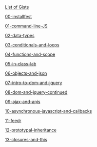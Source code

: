 [List of Gists](https://gist.github.com/joncancode "Gists")

[00-installfest](https://joncancode.github.io/general_assembly_javascript_2019/00/index.html "installfest")

[01-command-line-JS](https://joncancode.github.io/general_assembly_javascript_2019/01/index.html "command-line-JS")

[02-data-types](https://joncancode.github.io/general_assembly_javascript_2019/02/index.html "data-types")

[03-conditionals-and-loops](https://joncancode.github.io/general_assembly_javascript_2019/03/index.html "conditionals-and-loops")

[04-functions-and-scope](https://joncancode.github.io/general_assembly_javascript_2019/04/index.html "functions-and-scope")
 
[05-in-class-lab](https://joncancode.github.io/general_assembly_javascript_2019/05/index.html "in-class-lab - Hubot")

[06-objects-and-json](https://joncancode.github.io/general_assembly_javascript_2019/06/index.html "objects-and-json")

[07-intro-to-dom-and-jquery](https://joncancode.github.io/general_assembly_javascript_2019/07/index.html "intro-to-dom-and-jquery")

[08-dom-and-jquery-continued](https://joncancode.github.io/general_assembly_javascript_2019/08/index.html "dom-and-jquery-continued")

[09-ajax-and-apis](https://joncancode.github.io/general_assembly_javascript_2019/09/index.html "ajax-and-apis")

[10-asynchronous-javascript-and-callbacks](https://joncancode.github.io/general_assembly_javascript_2019/10/index.html "asynchronous-javascript-and-callbacks")

[11-feedr](https://joncancode.github.io/general_assembly_javascript_2019/11/index.html "advanced-apis")

[12-prototypal-inheritance](https://joncancode.github.io/general_assembly_javascript_2019/12/index.html "in-class-lab")

[13-closures-and-this](https://joncancode.github.io/general_assembly_javascript_2019/13/index.html "prototypal-inheritance")
<!--
[14-intro-to-crud](https://joncancode.github.io/general_assembly_javascript_2019/14/index.html "closures-and-this")

[15-intro-to-react](https://joncancode.github.io/general_assembly_javascript_2019/15/index.html "intro-to-crud-and-firebase")

[16-react-continued](https://joncancode.github.io/general_assembly_javascript_2019/16/index.html "deploying-your-app")

[17-deploying-your-app](https://joncancode.github.io/general_assembly_javascript_2019/17/index.html "instructor-student-choice")

[18-final-prep](https://joncancode.github.io/general_assembly_javascript_2019/18/index.html "lab-time") -->